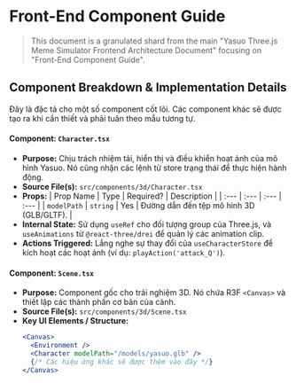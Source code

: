 # Front-End Component Guide

> This document is a granulated shard from the main "Yasuo Three.js Meme Simulator Frontend Architecture Document" focusing on "Front-End Component Guide".

## Component Breakdown & Implementation Details

Đây là đặc tả cho một số component cốt lõi. Các component khác sẽ được tạo ra khi cần thiết và phải tuân theo mẫu tương tự.

#### Component: `Character.tsx`

- **Purpose:** Chịu trách nhiệm tải, hiển thị và điều khiển hoạt ảnh của mô hình Yasuo. Nó cũng nhận các lệnh từ store trạng thái để thực hiện hành động.
- **Source File(s):** `src/components/3d/Character.tsx`
- **Props:**
  | Prop Name | Type | Required? | Description |
  | :--- | :--- | :--- | :--- |
  | `modelPath` | `string` | Yes | Đường dẫn đến tệp mô hình 3D (GLB/GLTF). |
- **Internal State:** Sử dụng `useRef` cho đối tượng group của Three.js, và `useAnimations` từ `@react-three/drei` để quản lý các animation clip.
- **Actions Triggered:** Lắng nghe sự thay đổi của `useCharacterStore` để kích hoạt các hoạt ảnh (ví dụ: `playAction('attack_Q')`).

#### Component: `Scene.tsx`

- **Purpose:** Component gốc cho trải nghiệm 3D. Nó chứa R3F `<Canvas>` và thiết lập các thành phần cơ bản của cảnh.
- **Source File(s):** `src/components/3d/Scene.tsx`
- **Key UI Elements / Structure:**
  ```jsx
  <Canvas>
    <Environment />
    <Character modelPath="/models/yasuo.glb" />
    {/* Các hiệu ứng khác sẽ được thêm vào đây */}
  </Canvas>
  ```
